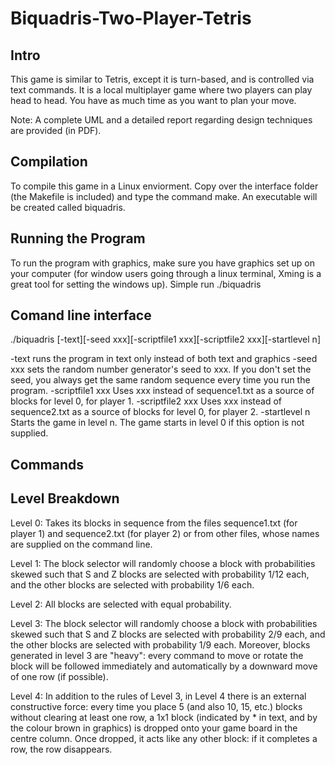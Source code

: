 # Biquadris-Two-Player-Tetris

## Intro
This game is similar to Tetris, except it is turn-based, and is controlled via text commands. 
It is a local multiplayer game where two players can play head to head.
You have as much time as you want to plan your move.

Note: A complete UML and a detailed report regarding design techniques are provided (in PDF).

## Compilation
To compile this game in a Linux enviorment. Copy over the interface folder (the Makefile is included) and type the command make.
An executable will be created called biquadris.

## Running the Program 
To run the program with graphics, make sure you have graphics set up on your computer (for window users going through a linux 
terminal, Xming is a great tool for setting the windows up). Simple run ./biquadris

## Comand line interface
./biquadris [-text][-seed xxx][-scriptfile1 xxx][-scriptfile2 xxx][-startlevel n]

-text runs the program in text only instead of both text and graphics
-seed xxx sets the random number generator's seed to xxx. If you don't set the seed, you
 always get the same random sequence every time you run the program.
-scriptfile1 xxx Uses xxx instead of sequence1.txt as a source of blocks for level 0, for
 player 1.
-scriptfile2 xxx Uses xxx instead of sequence2.txt as a source of blocks for level 0, for
 player 2.
-startlevel n Starts the game in level n. The game starts in level 0 if this option is not
 supplied.

## Commands


## Level Breakdown

Level 0: 
Takes its blocks in sequence from the files sequence1.txt (for player 1) and sequence2.txt (for player 2) 
or from other files, whose names are supplied on the command line.

Level 1: 
The block selector will randomly choose a block with probabilities skewed such that
S and Z blocks are selected with probability 1/12 each, and the other blocks are selected with
probability 1/6 each.

Level 2: All blocks are selected with equal probability.

Level 3: The block selector will randomly choose a block with probabilities skewed such that
S and Z blocks are selected with probability 2/9 each, and the other blocks are selected with
probability 1/9 each. Moreover, blocks generated in level 3 are "heavy": every command to
move or rotate the block will be followed immediately and automatically by a downward move
of one row (if possible).

Level 4: In addition to the rules of Level 3, in Level 4 there is an external constructive force:
every time you place 5 (and also 10, 15, etc.) blocks without clearing at least one row, a
1x1 block (indicated by * in text, and by the colour brown in graphics) is dropped onto your
game board in the centre column. Once dropped, it acts like any other block: if it completes
a row, the row disappears. 
